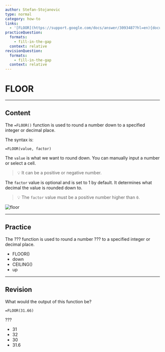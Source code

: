 ```yaml
---
author: Stefan-Stojanovic
type: normal
category: how-to
links:
  - '[FLOOR](https://support.google.com/docs/answer/3093487?hl=en){documentation}'
practiceQuestion:
  formats:
    - fill-in-the-gap
  context: relative
revisionQuestion:
  formats:
    - fill-in-the-gap
  context: relative
---
```


# FLOOR


---

## Content

The `=FLOOR()` function is used to round a number down to a specified integer or decimal place.

The syntax is:

```plain-text
=FLOOR(value, factor)
```

The `value` is what we want to round down. You can manually input a number or select a cell.

> 💡 It can be a positive or negative number.

The `factor` value is optional and is set to 1 by default. It determines what decimal the value is rounded down to. 

> 💡 The `factor` value must be a positive number higher than `0`.

![floor](https://img.enkipro.com/c30a0a1cf11e8cc249375009c65c87c1.png)


---

## Practice

The ??? function is used to round a number ??? to a specified integer or decimal place.

- FLOOR()
- down
- CEILING()
- up


---

## Revision

What would the output of this function be?

```plain-text
=FLOOR(31.66)
```

???

- 31
- 32
- 30
- 31.6

